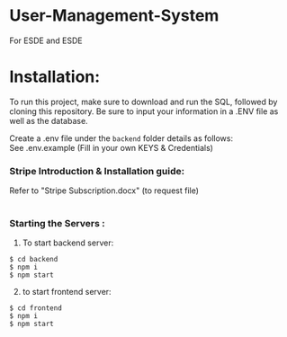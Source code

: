 # User-Management-System
For ESDE and ESDE

# Installation:
To run this project, make sure to download and run the SQL, followed by cloning this repository. Be sure to input your information in a .ENV file as well as the database.

Create a .env file under the <code>backend</code> folder details as follows:<br>
See .env.example (Fill in your own KEYS & Credentials)

### Stripe Introduction & Installation guide:
Refer to "Stripe Subscription.docx" (to request file)
<br><br>
### Starting the Servers :

1. To start backend server:
```   
$ cd backend
$ npm i
$ npm start
```
2. to start frontend server:
```
$ cd frontend
$ npm i
$ npm start
```
